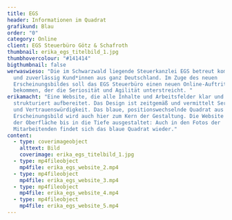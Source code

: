 ```yaml
---
title: EGS
header: Informationen im Quadrat
grafikund: Blau
order: "0"
category: Online
client: EGS Steuerbüro Götz & Schafroth
thumbnail: erika_egs_titelbild_1.jpg
thumbhovercolour: "#141414"
bigthumbnail: false
werwaswieso: "Die im Schwarzwald liegende Steuerkanzlei EGS betreut kompetent
  und zuverlässig Kund*innen aus ganz Deutschland. Im Zuge des neuen
  Erscheinungsbildes soll das EGS Steuerbüro einen neuen Online-Auftritt
  bekommen, der die Seriosität und Agilität unterstreicht. "
erikamacht: "Eine Website, die alle Inhalte und Arbeitsfelder klar und gut
  strukturiert aufbereitet. Das Design ist zeitgemäß und vermittelt Seriosität
  und Vertrauenswürdigkeit. Das blaue, positionswechselnde Quadrat aus dem
  Erscheinungsbild wird auch hier zum Kern der Gestaltung. Die Website wurde von
  der Oberfläche bis in die Tiefe ausgestaltet: Auch in den Fotos der
  Mitarbeitenden findet sich das blaue Quadrat wieder."
content:
  - type: coverimageobject
    alttext: Bild
    coverimage: erika_egs_titelbild_1.jpg
  - type: mp4fileobject
    mp4file: erika_egs_website_2.mp4
  - type: mp4fileobject
    mp4file: erika_egs_website_3.mp4
  - type: mp4fileobject
    mp4file: erika_egs_website_4.mp4
  - type: mp4fileobject
    mp4file: erika_egs_website_5.mp4
---
```


